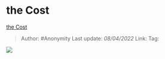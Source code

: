 #  the Cost
[the Cost](https://zhuanlan.zhihu.com/p/492800664)

> Author: #Anonymity
> Last update: *08/04/2022*
> Link:
> Tag:

![](https://pic3.zhimg.com/v2-13e1615ee14d6437515e24daa68d577a_b.jpg)
